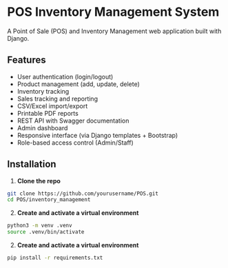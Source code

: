 # POS Inventory Management System

A Point of Sale (POS) and Inventory Management web application built with Django.

## Features

- User authentication (login/logout)
- Product management (add, update, delete)
- Inventory tracking
- Sales tracking and reporting
- CSV/Excel import/export
- Printable PDF reports
- REST API with Swagger documentation
- Admin dashboard
- Responsive interface (via Django templates + Bootstrap)
- Role-based access control (Admin/Staff)


## Installation

1. **Clone the repo**

```bash
git clone https://github.com/yourusername/POS.git
cd POS/inventory_management
```

2. **Create and activate a virtual environment**

```bash
python3 -m venv .venv
source .venv/bin/activate
```

2. **Create and activate a virtual environment**

```bash
pip install -r requirements.txt
```
